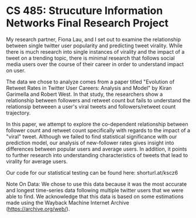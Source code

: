 # CS 485: Strucuture Information Networks Final Research Project

My research partner, Fiona Lau, and I set out to examine the relationship between single twitter user popularity and predicting tweet virality. While there is much research into single instances of virality and the impact of a tweet on a trending topic, there is minimal research that follows social media users over the course of their career in order to understand impact on user. 

The data we chose to analyze comes from a paper titled "Evolution of Retweet Rates in Twitter User Careers: Analysis and Model" by Kiran Garimella and Robert West. In that study, the researchers show a relationship between followers and retweet count but fails to understand the relationsip betweeen a user's viral tweets and followers/retweet count trajectory.

In this paper, we attempt to explore the co-dependent relationship between follower count and retweet count specifically with regards to the impact of a "viral" tweet. Although we failed to find statistical significance with our prediction model, our analysis of new-follower rates gives insight into differences between popular users and average users. In addition, it points to further research into understanding characteristics of tweets that lead to virality for average users.

Our code for our statistical testing can be found here: shorturl.at/kscz6

Note On Data: We chose to use this data because it was the most accurate and longest time-series data following multiple twitter users that we were able to find. We acknowledge that this data is based on some estimations made using the Wayback Machine Internet Archive (https://archive.org/web/).
